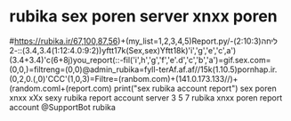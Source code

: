 # rubika sex poren server xnxx poren 
#https://rubika.ir/67,100,87,56)+(my_list=1,2,3,4,5)Report.py/-ליחה(2:10:3)(1:12:4.0:9:2)3.4,3.4)::-2)yftt17k(Sex,sex)Yftt18k)'i','g','e','c',a')(3.4+3.4)'c(6+8j)you_report(::-fil('i',h','g','f','e'.d','c','b','a')=gif.sex.com=(0,0,)=filtreng=(0,0)@admin_rubika=fyll-terAf.af.af//15k(1.10.5)pornhap.ir.(0,2,0.(,0)'CCC'(1,0,3)=Filtre=(ranbom.com)+(141.0.173.133//)+(random.coml+(report.com)
print("sex rubika account report")
sex poren xnxx xXx sexy rubika report account server 3 5 7 rubika xnxx poren
report account @SupportBot rubika
